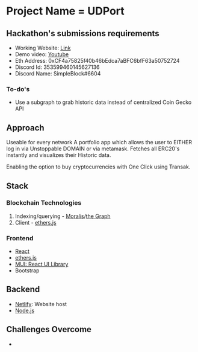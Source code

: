 # Project Name = UDPort

## Hackathon's submissions requirements

- Working Website: [Link](https://wonderful-horse-26f082.netlify.app/)
- Demo video: [Youtube](https://www.youtube.com/watch?v=fDDe3e7RKws)
- Eth Address: 0xCF4a75825f40b46bEdca7aBFC6bfF63a50752724
- Discord Id: 353599460145627136
- Discord Name: SimpleBlock#6604

### To-do's

- Use a subgraph to grab historic data instead of centralized Coin Gecko API

## Approach

Useable for every network
A portfolio app which allows the user to EITHER log in via Unstoppable DOMAIN or via metamask.
Fetches all ERC20's instantly and visualizes their Historic data.

Enabling the option to buy cryptocurrencies with One Click using Transak.

## Stack

### Blockchain Technologies

1. Indexing/querying - [Moralis](https://moralis.io/)/[the Graph](https://thegraph.com/en/)
2. Client - [ethers.js](https://docs.ethers.io/v5/)

### Frontend

- [React](https://reactjs.org/)
- [ethers.js](https://docs.ethers.io/v5/)
- [MUI: React UI Library](https://mui.com/)
- Bootstrap

## Backend

- [Netlify](https://www.netlify.com/): Website host
- [Node.js](https://nodejs.org/en/)

## Challenges Overcome

-
